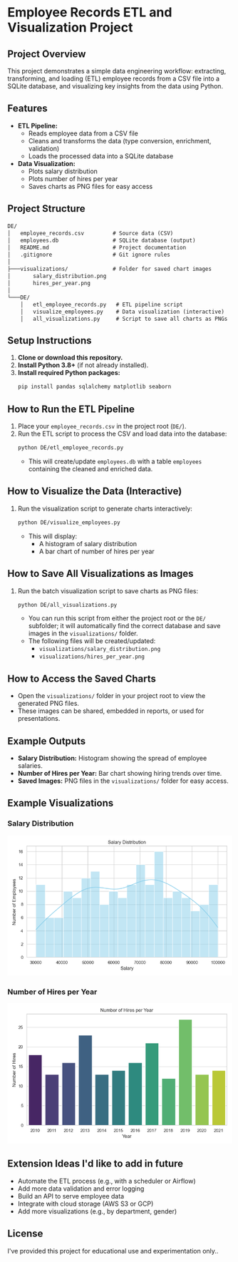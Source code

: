 # Employee Records ETL and Visualization Project

## Project Overview
This project demonstrates a simple data engineering workflow: extracting, transforming, and loading (ETL) employee records from a CSV file into a SQLite database, and visualizing key insights from the data using Python.

## Features
- **ETL Pipeline:**
  - Reads employee data from a CSV file
  - Cleans and transforms the data (type conversion, enrichment, validation)
  - Loads the processed data into a SQLite database
- **Data Visualization:**
  - Plots salary distribution
  - Plots number of hires per year
  - Saves charts as PNG files for easy access

## Project Structure
```
DE/
│   employee_records.csv         # Source data (CSV)
│   employees.db                 # SQLite database (output)
│   README.md                    # Project documentation
│   .gitignore                   # Git ignore rules
│
├───visualizations/              # Folder for saved chart images
│       salary_distribution.png
│       hires_per_year.png
│
└───DE/
    │   etl_employee_records.py   # ETL pipeline script
    │   visualize_employees.py    # Data visualization (interactive)
    │   all_visualizations.py     # Script to save all charts as PNGs
```

## Setup Instructions
1. **Clone or download this repository.**
2. **Install Python 3.8+** (if not already installed).
3. **Install required Python packages:**
   ```sh
   pip install pandas sqlalchemy matplotlib seaborn
   ```

## How to Run the ETL Pipeline
1. Place your `employee_records.csv` in the project root (`DE/`).
2. Run the ETL script to process the CSV and load data into the database:
   ```sh
   python DE/etl_employee_records.py
   ```
   - This will create/update `employees.db` with a table `employees` containing the cleaned and enriched data.

## How to Visualize the Data (Interactive)
1. Run the visualization script to generate charts interactively:
   ```sh
   python DE/visualize_employees.py
   ```
   - This will display:
     - A histogram of salary distribution
     - A bar chart of number of hires per year

## How to Save All Visualizations as Images
1. Run the batch visualization script to save charts as PNG files:
   ```sh
   python DE/all_visualizations.py
   ```
   - You can run this script from either the project root or the `DE/` subfolder; it will automatically find the correct database and save images in the `visualizations/` folder.
   - The following files will be created/updated:
     - `visualizations/salary_distribution.png`
     - `visualizations/hires_per_year.png`

## How to Access the Saved Charts
- Open the `visualizations/` folder in your project root to view the generated PNG files.
- These images can be shared, embedded in reports, or used for presentations.

## Example Outputs
- **Salary Distribution:** Histogram showing the spread of employee salaries.
- **Number of Hires per Year:** Bar chart showing hiring trends over time.
- **Saved Images:** PNG files in the `visualizations/` folder for easy access.

## Example Visualizations

### Salary Distribution

![Salary Distribution](visualizations/salary_distribution.png)

### Number of Hires per Year

![Number of Hires per Year](visualizations/hires_per_year.png)

## Extension Ideas I'd like to add in future
- Automate the ETL process (e.g., with a scheduler or Airflow)
- Add more data validation and error logging
- Build an API to serve employee data
- Integrate with cloud storage (AWS S3 or GCP)
- Add more visualizations (e.g., by department, gender)

## License
I've  provided this project for educational use and experimentation only..
